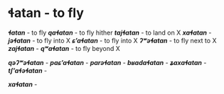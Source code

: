 



# ɬatan - to fly
**_ɬatan_** - to fly
**_qaɬatan_** - to fly hither
**_tajɬatan_** - to land on X
**_xaɬatan_** - 
**_jəɬatan_** - to fly into X
**_ɕʼaɬatan_** - to fly into X
**_ʔʷəɬatan_** - to fly next to X
**_zajɬatan_** - 
**_qʷaɬatan_** - to fly beyond X

**_qəʔʷəɬatan_** - 
**_paɕʼaɬatan_** -
**_parəɬatan_** - 
**_bʁadaɬatan_** - 
**_ʑaxaɬatan_** -
**_tʃʼaɬəɬatan_** - 


**_xaɬatan_** - 
